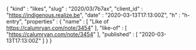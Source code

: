 {
  "kind" : "likes",
  "slug" : "2020/03/7b7ax",
  "client_id" : "https://indigenous.realize.be",
  "date" : "2020-03-13T17:13:00Z",
  "h" : "h-entry",
  "properties" : {
    "name" : [ "Like of https://calumryan.com/note/3454" ],
    "like-of" : [ "https://calumryan.com/note/3454" ],
    "published" : [ "2020-03-13T17:13:00Z" ]
  }
}
